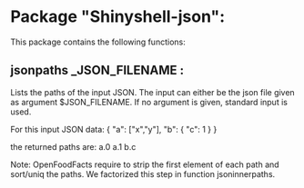 # Package "Shinyshell-json":

This package contains the following functions:


## jsonpaths _JSON_FILENAME :

Lists the paths of the input JSON.
The input can either be the json file given as argument $JSON_FILENAME.
If no argument is given, standard input is used.

For this input JSON data:
{ "a": ["x","y"],
  "b": {
       "c": 1
       }
}

the returned paths are:
a.0
a.1
b.c

Note: OpenFoodFacts require to strip the first element of each path and sort/uniq the paths.
We factorized this step in function jsoninnerpaths.

